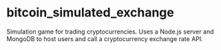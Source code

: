 # bitcoin_simulated_exchange
Simulation game for trading cryptocurrencies. Uses a Node.js server and MongoDB to host users and call a cryptocurrency exchange rate API.
